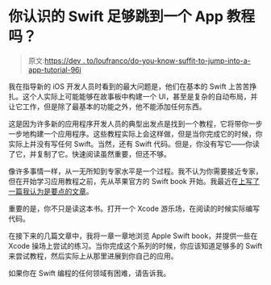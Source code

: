 # 你认识的 Swift 足够跳到一个 App 教程吗？

> 原文:[https://dev . to/loufranco/do-you-know-suffit-to-jump-into-a-app-tutorial-96i](https://dev.to/loufranco/do-you-know-enough-swift-to-jump-into-an-app-tutorial-96i)

我在指导新的 iOS 开发人员时看到的最大问题是，他们在基本的 Swift 上苦苦挣扎。这个人实际上可能能够在故事板中构建一个 UI，甚至是复杂的自动布局，并让它工作，但是除了最基本的功能之外，他不能添加任何东西。

这是因为许多新的应用程序开发人员的典型出发点是找到一个教程，它将带你一步一步地构建一个应用程序。这些教程实际上会这样做，但是当你完成它的时候，你实际上并没有写任何 Swift。当然，还有 Swift 代码。但是，你没有写它——你读了它，并复制了它。快速阅读虽然重要，但还不够。

像许多事情一样，从一无所知到专家水平是一个过程。我不认为你需要接近专家，但在开始学习应用教程之前，先从苹果官方的 Swift book 开始。我最近在[上写了一篇我认为是要点的文章](https://app-o-mat.com/post/start-with-swift)。

重要的是，你不只是读这本书。打开一个 Xcode 游乐场，在阅读的时候实际编写代码。

在接下来的几篇文章中，我将一章一章地浏览 Apple Swift book，并提供一些在 Xcode 操场上尝试的练习。当你完成这个系列的时候，你应该知道足够多的 Swift 来尝试教程，然后实际上从那里进展到你自己的应用。

如果你在 Swift 编程的任何领域有困难，请告诉我。
